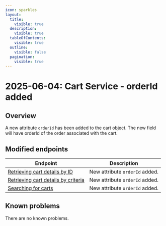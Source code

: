 ```yaml
---
icon: sparkles
layout:
  title:
    visible: true
  description:
    visible: true
  tableOfContents:
    visible: true
  outline:
    visible: false
  pagination:
    visible: true
---
```


# 2025-06-04: Cart Service - orderId added

## Overview

A new attribute `orderId` has been added to the cart object. The new field will have orderId of the order associated with the cart. 

## Modified endpoints

| Endpoint                                                                                                                                                              | Description                    |
|-----------------------------------------------------------------------------------------------------------------------------------------------------------------------|--------------------------------|
| [Retrieving cart details by ID](https://developer.emporix.io/api-references/api-guides-and-references/checkout/cart/api-reference/carts#get-cart-tenant-carts-cartid) | New attribute `orderId` added. |
| [Retrieving cart details by criteria](https://developer.emporix.io/api-references/api-guides-and-references/checkout/cart/api-reference/carts#get-cart-tenant-carts)  | New attribute `orderId` added. |
| [Searching for carts](https://developer.emporix.io/api-references/api-guides-and-references/checkout/cart/api-reference/carts#post-cart-tenant-carts-search)          | New attribute `orderId` added. |

## Known problems

There are no known problems.
